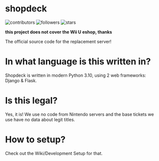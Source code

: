 # shopdeck
![contributors](https://img.shields.io/github/contributors/LetsShop3DS/shopdeck) ![followers](https://img.shields.io/github/followers/LetsShop3DS) ![stars](https://img.shields.io/github/stars/LetsShop3DS/shopdeck)

**this project does not cover the Wii U eshop, thanks**

The official source code for the replacement server!
# In what language is this written in?
Shopdeck is written in modern Python 3.10, using 2 web frameworks: Django & Flask.
# Is this legal?
Yes, it is! We use no code from Nintendo servers and the base tickets we use have no data about legit titles.
# How to setup?
Check out the Wiki/Development Setup for that.
